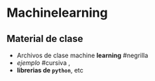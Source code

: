 # Machinelearning
## Material de clase 
- Archivos de clase machine **learning** #negrilla
- _ejemplo_ #cursiva ,
- **librerias de `python`**, etc
  
